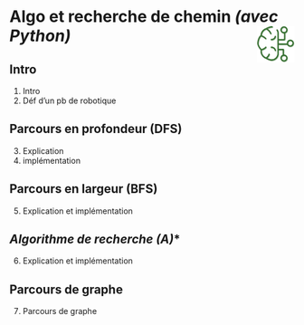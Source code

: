 # **Algo et recherche de chemin _(avec Python)_** <a href="../"><img src="https://github.com/MiKL5/BI/blob/master/assets/bi.svg" alt="Data science" align="right" height="64px"></a>
## **Intro**
1. Intro
2. Déf d’un pb de robotique
## **Parcours en profondeur (DFS)**
3. Explication
4. implémentation
## **Parcours en largeur (BFS)**
5. Explication et implémentation
## **Algorithme de recherche (A*)**
6. Explication et implémentation
## **Parcours de graphe**
7. Parcours de graphe